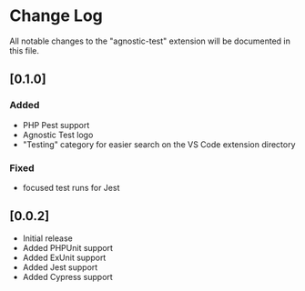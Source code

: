 # Change Log

All notable changes to the "agnostic-test" extension will be documented in this file.

## [0.1.0]
### Added

- PHP Pest support
- Agnostic Test logo
- "Testing" category for easier search on the VS Code extension directory

### Fixed

- focused test runs for Jest

## [0.0.2]

- Initial release
- Added PHPUnit support
- Added ExUnit support
- Added Jest support
- Added Cypress support
